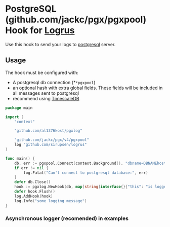 # PostgreSQL (github.com/jackc/pgx/pgxpool) Hook for [Logrus](https://github.com/sirupsen/logrus)

Use this hook to send your logs to [postgresql](http://postgresql.org) server.

## Usage

The hook must be configured with:

* A postgresql db connection (*`*pgxpool`)
* an optional hash with extra global fields. These fields will be included in all messages sent to postgresql
* recommend using [TimescaleDB](https://www.timescale.com/)

```go
package main

import (
	"context"

	"github.com/al1376kost/pgxlog"

	"github.com/jackc/pgx/v4/pgxpool"
	log "github.com/sirupsen/logrus"
)

func main() {
	db, err := pgxpool.Connect(context.Background(), "dbname=DBNAMEhost=HOST_IP port=HOST_PORT user=postgres password=postgres")
	if err != nil {
		log.Fatal("Can't connect to postgresql database:", err)
	}
	defer db.Close()
	hook := pgxlog.NewHook(db, map[string]interface{}{"this": "is logged every time"})
	defer hook.Flush()
	log.AddHook(hook)
	log.Info("some logging message")
}

```

### Asynchronous logger (recomended) in examples




